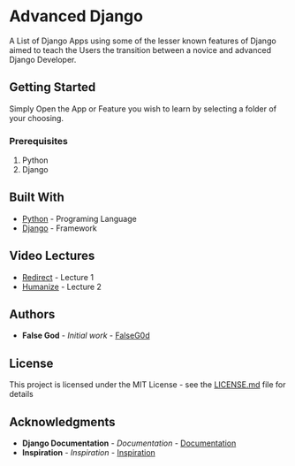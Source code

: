 # Advanced Django

A List of Django Apps using some of the lesser known features of Django aimed to teach the Users the transition between a novice and advanced Django Developer.

## Getting Started

Simply Open the App or Feature you wish to learn by selecting a folder of your choosing.

### Prerequisites

1. Python
2. Django

## Built With

* [Python](http://www.dropwizard.io/1.0.2/docs/) - Programing Language
* [Django](https://maven.apache.org/) - Framework

## Video Lectures

* [Redirect](https://www.youtube.com/playlist?list=PLSPMgrv4IuJ6jm66M2rSZM_qIakywFoIr) - Lecture 1
* [Humanize](#) - Lecture 2

## Authors

* **False God** - *Initial work* - [FalseG0d](https://github.com/FalseG0d)

## License

This project is licensed under the MIT License - see the [LICENSE.md](LICENSE.md) file for details

## Acknowledgments

* **Django Documentation** - *Documentation* - [Documentation](https://github.com/FalseG0d)
* **Inspiration** - *Inspiration* - [Inspiration](https://simpleisbetterthancomplex.com/)